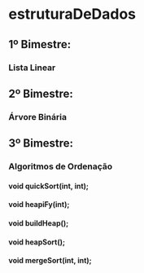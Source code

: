 # estruturaDeDados

## 1º Bimestre:
### Lista Linear

## 2º Bimestre:
### Árvore Binária

## 3º Bimestre:
### Algoritmos de Ordenação
#### void quickSort(int, int);
#### void heapiFy(int);
#### void buildHeap();
#### void heapSort();
#### void mergeSort(int, int);

